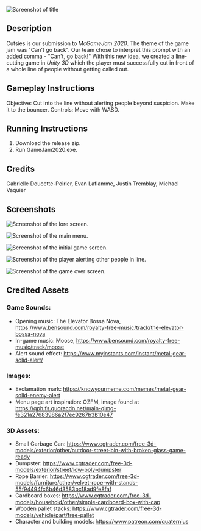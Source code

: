 ![Screenshot of title](https://github.com/vaquierm/GameJam2020/blob/master/Screenshots/TitleImage.PNG)

## Description

Cutsies is our submission to *McGameJam 2020*. The theme of the game jam was "Can't go back". Our team chose to interpret this prompt with an added comma - "Can't, go back!" With this new idea, we created a line-cutting game in *Unity 3D* which the player must successfully cut in front of a whole line of people without getting called out.

## Gameplay Instructions

Objective: Cut into the line without alerting people beyond suspicion. Make it to the bouncer.
Controls: Move with WASD.

## Running Instructions

1. Download the release zip.
2. Run GameJam2020.exe.

## Credits

Gabrielle Doucette-Poirier, Evan Laflamme, Justin Tremblay, Michael Vaquier

## Screenshots

![Screenshot of the lore screen.](https://github.com/vaquierm/GameJam2020/blob/master/Screenshots/Lore_Screen.PNG)

![Screenshot of the main menu.](https://github.com/vaquierm/GameJam2020/blob/master/Screenshots/Main_Menu.PNG)

![Screenshot of the initial game screen.](https://github.com/vaquierm/GameJam2020/blob/master/Screenshots/Game_0.PNG)

![Screenshot of the player alerting other people in line.](https://github.com/vaquierm/GameJam2020/blob/master/Screenshots/Game_1.PNG)

![Screenshot of the game over screen.](https://github.com/vaquierm/GameJam2020/blob/master/Screenshots/Game_2.PNG)

## Credited Assets

### Game Sounds:

- Opening music: The Elevator Bossa Nova,  https://www.bensound.com/royalty-free-music/track/the-elevator-bossa-nova
- In-game music: Moose, https://www.bensound.com/royalty-free-music/track/moose
- Alert sound effect: https://www.myinstants.com/instant/metal-gear-solid-alert/

### Images:

- Exclamation mark: https://knowyourmeme.com/memes/metal-gear-solid-enemy-alert
- Menu page art inspiration: OZFM, image found at https://qph.fs.quoracdn.net/main-qimg-fe321a27683986a2f7ec9267b3b10e47

### 3D Assets:

- Small Garbage Can: https://www.cgtrader.com/free-3d-models/exterior/other/outdoor-street-bin-with-broken-glass-game-ready
- Dumpster: https://www.cgtrader.com/free-3d-models/exterior/street/low-poly-dumpster
- Rope Barrier: https://www.cgtrader.com/free-3d-models/furniture/other/velvet-rope-with-stands-55f94494fc6b46d3583bc18ad9fe8faf
- Cardboard boxes: https://www.cgtrader.com/free-3d-models/household/other/simple-cardboard-box-with-cap
- Wooden pallet stacks: https://www.cgtrader.com/free-3d-models/vehicle/part/free-pallet
- Character and building models: https://www.patreon.com/quaternius
